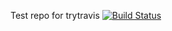 Test repo for trytravis
[![Build Status](https://travis-ci.org/wildermesser/trytravis.svg?branch=master)](https://travis-ci.org/wildermesser/trytravis)
